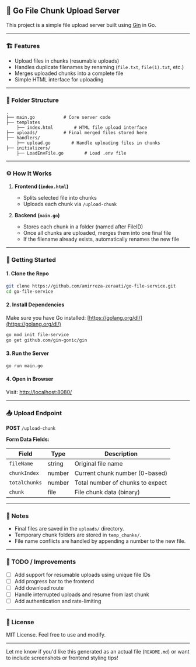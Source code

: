 ## 📁 Go File Chunk Upload Server

This project is a simple file upload server built using [Gin](https://github.com/gin-gonic/gin) in Go.

---

### 🏗️ Features

* Upload files in chunks (resumable uploads)
* Handles duplicate filenames by renaming (`file.txt`, `file(1).txt`, etc.)
* Merges uploaded chunks into a complete file
* Simple HTML interface for uploading

---

### 📂 Folder Structure

```
.
├── main.go           # Core server code
├── templates        
    ├── index.html        # HTML file upload interface
├── uploads/          # Final merged files stored here
├── handlers/      
    ├── upload.go        # Handle uploading files in chunks
├── initializers/       
    ├── LoadEnvFile.go        # Load .env file
```

---

### ⚙️ How It Works

1. **Frontend (`index.html`)**

   * Splits selected file into chunks
   * Uploads each chunk via `/upload-chunk`

2. **Backend (`main.go`)**

   * Stores each chunk in a folder (named after FileID)
   * Once all chunks are uploaded, merges them into one final file
   * If the filename already exists, automatically renames the new file

---

### 🚀 Getting Started

#### 1. Clone the Repo

```bash
git clone https://github.com/amirreza-zeraati/go-file-service.git
cd go-file-service
```

#### 2. Install Dependencies

Make sure you have Go installed: [https://golang.org/dl/](https://golang.org/dl/)

```bash
go mod init file-service
go get github.com/gin-gonic/gin
```

#### 3. Run the Server

```bash
go run main.go
```

#### 4. Open in Browser

Visit: [http://localhost:8080/](http://localhost:8080/)

---

### 📤 Upload Endpoint

**POST** `/upload-chunk`

**Form Data Fields:**

| Field         | Type   | Description                      |
| ------------- | ------ | -------------------------------- |
| `fileName`    | string | Original file name               |
| `chunkIndex`  | number | Current chunk number (0-based)   |
| `totalChunks` | number | Total number of chunks to expect |
| `chunk`       | file   | File chunk data (binary)         |

---

### 📌 Notes

* Final files are saved in the `uploads/` directory.
* Temporary chunk folders are stored in `temp_chunks/`.
* File name conflicts are handled by appending a number to the new file.

---

### 🧪 TODO / Improvements

* [ ] Add support for resumable uploads using unique file IDs
* [ ] Add progress bar to the frontend
* [ ] Add download route
* [ ] Handle interrupted uploads and resume from last chunk
* [ ] Add authentication and rate-limiting

---

### 📝 License

MIT License. Feel free to use and modify.

---

Let me know if you'd like this generated as an actual file (`README.md`) or want to include screenshots or frontend styling tips!
